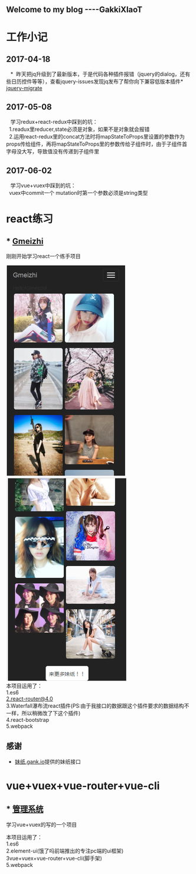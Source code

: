 ## Welcome to my blog  ----GakkiXIaoT
# 工作小记
##  2017-04-18
    *  昨天把jq升级到了最新版本，于是代码各种插件报错（jquery的dialog，还有些日历控件等等），查看jquery-issues发现jq发布了帮你向下兼容低版本插件* [jquery-migrate](https://github.com/jquery/jquery/issues/3157) 
 ## 2017-05-08
    学习redux+react-redux中踩到的坑：<br/>
    1.readux里reducer,state必须是对象，如果不是对象就会报错<br/>
    2.运用react-redux里的concat方法时将mapStateToProps里设置的参数作为props传给组件，再将mapStateToProps里的参数传给子组件时，由于子组件首字母没大写，导致值没有传递到子组件里
 ## 2017-06-02
    学习vue+vuex中踩到的坑：<br/>
    vuex中commit一个 mutation时第一个参数必须是string类型
# react练习
## * [Gmeizhi](https://github.com/tyn520215/Gmeizhi)
刚刚开始学习react一个练手项目<br/>

![meizhi](11.png)
![meizhi](22.png)<br/>
本项目运用了：<br/>
1.es6<br/>
2.react-router@4.0<br/>
3.Waterfall瀑布流react插件(PS:由于我接口的数据跟这个插件要求的数据结构不一样，所以稍微改了下这个插件)<br/>
4.react-bootstrap<br/>
5.webpack<br/>
## 感谢
* [妹纸.gank.io](https://github.com/drakeet/Meizhi)提供的妹纸接口


# vue+vuex+vue-router+vue-cli
## * [管理系统](https://github.com/tyn520215/vue-mange)
学习vue+vuex的写的一个项目

本项目运用了：<br/>
1.es6<br/>
2.element-ui(饿了吗前端推出的专注pc端的ui框架)<br/>
3vue+vuex+vue-router+vue-cli(脚手架)<br/>
5.webpack<br/>

